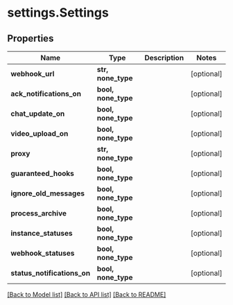 # settings.Settings

## Properties
Name | Type | Description | Notes
------------ | ------------- | ------------- | -------------
**webhook_url** | **str, none_type** |  | [optional] 
**ack_notifications_on** | **bool, none_type** |  | [optional] 
**chat_update_on** | **bool, none_type** |  | [optional] 
**video_upload_on** | **bool, none_type** |  | [optional] 
**proxy** | **str, none_type** |  | [optional] 
**guaranteed_hooks** | **bool, none_type** |  | [optional] 
**ignore_old_messages** | **bool, none_type** |  | [optional] 
**process_archive** | **bool, none_type** |  | [optional] 
**instance_statuses** | **bool, none_type** |  | [optional] 
**webhook_statuses** | **bool, none_type** |  | [optional] 
**status_notifications_on** | **bool, none_type** |  | [optional] 

[[Back to Model list]](../README.md#documentation-for-models) [[Back to API list]](../README.md#documentation-for-api-endpoints) [[Back to README]](../README.md)


